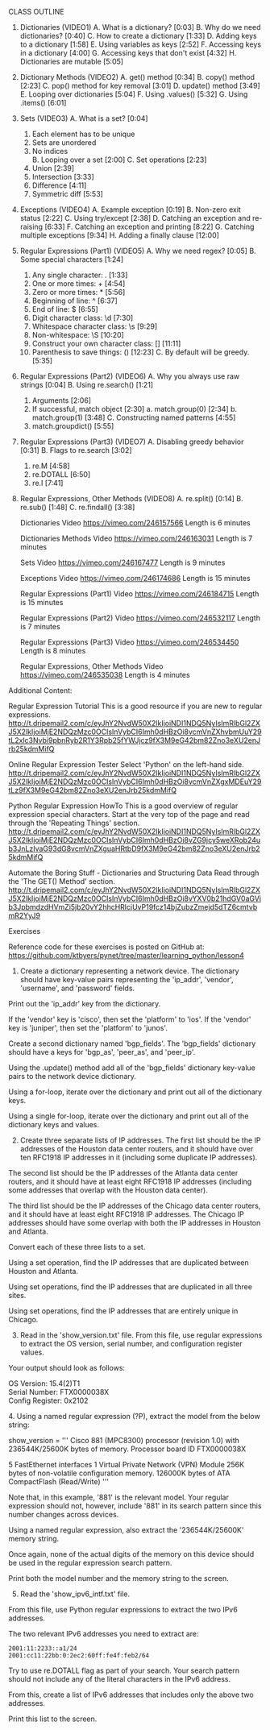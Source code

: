 ﻿


CLASS OUTLINE

1. Dictionaries (VIDEO1)
   A. What is a dictionary?   [0:03]
   B. Why do we need dictionaries?   [0:40]
   C. How to create a dictionary   [1:33]
   D. Adding keys to a dictionary   [1:58]
   E. Using variables as keys   [2:52]
   F. Accessing keys in a dictionary   [4:00]
   G. Accessing keys that don't exist   [4:32]
   H. Dictionaries are mutable   [5:05]

2. Dictionary Methods (VIDEO2)
   A. get() method   [0:34]
   B. copy() method   [2:23]
   C. pop() method for key removal   [3:01]
   D. update() method   [3:49]
   E. Looping over dictionaries   [5:04]
   F. Using .values()   [5:32]
   G. Using .items()   [6:01]

3. Sets (VIDEO3)
   A. What is a set?   [0:04]
      1. Each element has to be unique   
      2. Sets are unordered   
      3. No indices   
   B. Looping over a set   [2:00]
   C. Set operations   [2:23]
      1. Union   [2:39]
      2. Intersection   [3:33]
      3. Difference   [4:11]
      4. Symmetric diff   [5:53]

4. Exceptions (VIDEO4)
   A. Example exception   [0:19]
   B. Non-zero exit status   [2:22]
   C. Using try/except   [2:38]
   D. Catching an exception and re-raising   [6:33]
   F. Catching an exception and printing   [8:22]
   G. Catching multiple exceptions   [9:34]
   H. Adding a finally clause   [12:00]

5. Regular Expressions (Part1) (VIDEO5)
   A. Why we need regex?   [0:05]
   B. Some special characters   [1:24]
      1. Any single character: . [1:33]
      2. One or more times: +   [4:54]
      3. Zero or more times: *   [5:56]
      4. Beginning of line: ^   [6:37]
      5. End of line: $   [6:55]
      6. Digit character class: \d   [7:30]
      7. Whitespace character class: \s   [9:29]
      8. Non-whitespace: \S   [10:20]
      9. Construct your own character class: []   [11:11]
      10. Parenthesis to save things: ()   [12:23]
   C. By default will be greedy.   [5:35]

6. Regular Expressions (Part2) (VIDEO6)
   A. Why you always use raw strings   [0:04]
   B. Using re.search()   [1:21]
      1. Arguments   [2:06]
      2. If successful, match object   [2:30] 
         a. match.group(0)   [2:34]
         b. match.group(1)   [3:48]
   C. Constructing named patterns   [4:55]
      1. match.groupdict()   [5:55]

7. Regular Expressions (Part3) (VIDEO7)
   A. Disabling greedy behavior   [0:31]
   B. Flags to re.search   [3:02]
      1. re.M  [4:58]
      2. re.DOTALL   [6:50]
      3. re.I   [7:41]

8. Regular Expressions, Other Methods (VIDEO8)
   A. re.split()   [0:14]
   B. re.sub()   [1:48]
   C. re.findall()   [3:38]




    Dictionaries
    Video https://vimeo.com/246157566
    Length is 6 minutes 
     
    Dictionaries Methods
    Video https://vimeo.com/246163031
    Length is 7 minutes 
     
    Sets
    Video https://vimeo.com/246167477
    Length is 9 minutes  
     
    Exceptions
    Video https://vimeo.com/246174686
    Length is 15 minutes
     
    Regular Expressions (Part1)
    Video https://vimeo.com/246184715
    Length is 15 minutes
     
    Regular Expressions (Part2)
    Video https://vimeo.com/246532117
    Length is 7 minutes
     
    Regular Expressions (Part3)
    Video https://vimeo.com/246534450
    Length is 8 minutes
     
    Regular Expressions, Other Methods
    Video https://vimeo.com/246535038
    Length is 4 minutes





Additional Content:

Regular Expression Tutorial
This is a good resource if you are new to regular expressions.
http://t.dripemail2.com/c/eyJhY2NvdW50X2lkIjoiNDI1NDQ5NyIsImRlbGl2ZXJ5X2lkIjoiMjE2NDQzMzc0OCIsInVybCI6Imh0dHBzOi8vcmVnZXhvbmUuY29tL2xlc3Nvbi9pbnRyb2R1Y3Rpb25fYWJjcz9fX3M9eG42bm82Zno3eXU2enJrb25kdmMifQ


Online Regular Expression Tester
Select 'Python' on the left-hand side.
http://t.dripemail2.com/c/eyJhY2NvdW50X2lkIjoiNDI1NDQ5NyIsImRlbGl2ZXJ5X2lkIjoiMjE2NDQzMzc0OCIsInVybCI6Imh0dHBzOi8vcmVnZXgxMDEuY29tLz9fX3M9eG42bm82Zno3eXU2enJrb25kdmMifQ

Python Regular Expression HowTo
This is a good overview of regular expression special characters.
Start at the very top of the page and read through the 'Repeating Things' section.
http://t.dripemail2.com/c/eyJhY2NvdW50X2lkIjoiNDI1NDQ5NyIsImRlbGl2ZXJ5X2lkIjoiMjE2NDQzMzc0OCIsInVybCI6Imh0dHBzOi8vZG9jcy5weXRob24ub3JnLzIvaG93dG8vcmVnZXguaHRtbD9fX3M9eG42bm82Zno3eXU2enJrb25kdmMifQ

Automate the Boring Stuff - Dictionaries and Structuring Data​
Read through the 'The GET() Method' section.
http://t.dripemail2.com/c/eyJhY2NvdW50X2lkIjoiNDI1NDQ5NyIsImRlbGl2ZXJ5X2lkIjoiMjE2NDQzMzc0OCIsInVybCI6Imh0dHBzOi8vYXV0b21hdGV0aGVib3JpbmdzdHVmZi5jb20vY2hhcHRlcjUvP19fcz14bjZubzZmejd5dTZ6cmtvbmR2YyJ9





Exercises

Reference code for these exercises is posted on GitHub at:
    https://github.com/ktbyers/pynet/tree/master/learning_python/lesson4


1. Create a dictionary representing a network device. The dictionary should have key-value pairs representing the 'ip_addr', 'vendor', 'username', and 'password' fields.

Print out the 'ip_addr' key from the dictionary.

If the 'vendor' key is 'cisco', then set the 'platform' to 'ios'. If the 'vendor' key is 'juniper', then set the 'platform' to 'junos'.

Create a second dictionary named 'bgp_fields'. The 'bgp_fields' dictionary should have a keys for 'bgp_as', 'peer_as', and 'peer_ip'.

Using the .update() method add all of the 'bgp_fields' dictionary key-value pairs to the network device dictionary.

Using a for-loop, iterate over the dictionary and print out all of the dictionary keys.

Using a single for-loop, iterate over the dictionary and print out all of the dictionary keys and values.


2. Create three separate lists of IP addresses. The first list should be the IP addresses of the Houston data center routers, and it should have over ten RFC1918 IP addresses in it (including some duplicate IP addresses).

The second list should be the IP addresses of the Atlanta data center routers, and it should have at least eight RFC1918 IP addresses (including some addresses that overlap with the Houston data center).

The third list should be the IP addresses of the Chicago data center routers, and it should have at least eight RFC1918 IP addresses. The Chicago IP addresses should have some overlap with both the IP addresses in Houston and Atlanta.

Convert each of these three lists to a set.

Using a set operation, find the IP addresses that are duplicated between Houston and Atlanta.

Using set operations, find the IP addresses that are duplicated in all three sites.

Using set operations, find the IP addresses that are entirely unique in Chicago.


3.  Read in the 'show_version.txt' file. From this file, use regular expressions to extract the OS version, serial number, and configuration register values.

Your output should look as follows:

OS Version: 15.4(2)T1      
Serial Number: FTX0000038X    
​Config Register: 0x2102 

​4.  Using a named regular expression (?P<name>), extract the model from the below string:

show_version = '''
Cisco 881 (MPC8300) processor (revision 1.0) with 236544K/25600K bytes of memory.
Processor board ID FTX0000038X

5 FastEthernet interfaces
1 Virtual Private Network (VPN) Module
256K bytes of non-volatile configuration memory.
126000K bytes of ATA CompactFlash (Read/Write)
'''

Note that, in this example, '881' is the relevant model. Your regular expression should not, however, include '881' in its search pattern since this number changes across devices.

Using a named regular expression, also extract the '236544K/25600K' memory string.

Once again, none of the actual digits of the memory on this device should be used in the regular expression search pattern.

Print both the model number and the memory string to the screen.


5. Read the 'show_ipv6_intf.txt' file.

From this file, use Python regular expressions to extract the two IPv6 addresses.

The two relevant IPv6 addresses you need to extract are:

    2001:11:2233::a1/24
    2001:cc11:22bb:0:2ec2:60ff:fe4f:feb2/64


Try to use re.DOTALL flag as part of your search. Your search pattern should not include any of the literal characters in the IPv6 address.

From this, create a list of IPv6 addresses that includes only the above two addresses.

Print this list to the screen.


